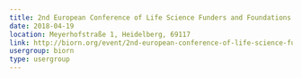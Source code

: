 ```yaml
---
title: 2nd European Conference of Life Science Funders and Foundations
date: 2018-04-19
location: Meyerhofstraße 1, Heidelberg, 69117
link: http://biorn.org/event/2nd-european-conference-of-life-science-funders-and-foundations/
usergroup: biorn
type: usergroup
---
```

